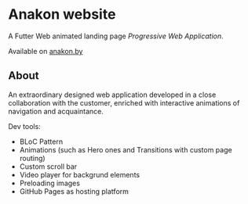 # Anakon website 

A Futter Web animated landing page *Progressive Web Application*.

Available on [anakon.by](http://anakon.by/)

##  About

An extraordinary designed web application developed in a close collaboration with the customer, enriched with interactive animations of navigation and acquaintance.

Dev tools:
  * BLoC Pattern
  * Animations (such as Hero ones and Transitions with custom page routing)
  * Custom scroll bar
  * Video player for backgrund elements 
  * Preloading images
  * GitHub Pages as hosting platform
